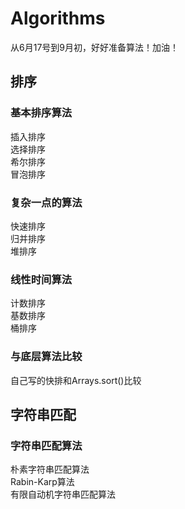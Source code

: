 # Algorithms
从6月17号到9月初，好好准备算法！加油！

## 排序

### 基本排序算法
插入排序  
选择排序  
希尔排序  
冒泡排序

### 复杂一点的算法
快速排序  
归并排序  
堆排序

### 线性时间算法
计数排序  
基数排序  
桶排序

### 与底层算法比较
自己写的快排和Arrays.sort()比较  

## 字符串匹配

### 字符串匹配算法
朴素字符串匹配算法  
Rabin-Karp算法  
有限自动机字符串匹配算法  


